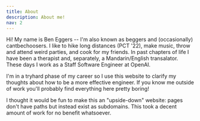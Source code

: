 ```yaml
---
title: About
description: About me!
nav: 2
---
```


Hi! My name is Ben Eggers -- I'm also known as beggers and (occasionally) cantbechoosers. I like to hike long distances (PCT '22), make music, throw and attend weird parties, and cook for my friends. In past chapters of life I have been a therapist and, separately, a Mandarin/English transalator. These days I work as a Staff Software Engineer at OpenAI.

I'm in a tryhard phase of my career so I use this website to clarify my thoughts about how to be a more effective engineer. If you know me outside of work you'll probably find everything here pretty boring!

I thought it would be fun to make this an "upside-down" website: pages don't have paths but instead exist as subdomains. This took a decent amount of work for no benefit whatsoever.